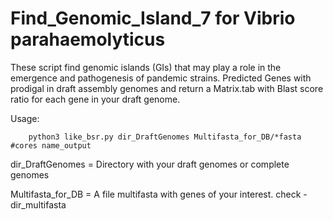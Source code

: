 # Find_Genomic_Island_7 for Vibrio parahaemolyticus

These script find genomic islands (GIs) that may play a role in the emergence and pathogenesis of pandemic strains. Predicted Genes with prodigal in draft assembly genomes and return a Matrix.tab with Blast score ratio for each gene in your draft genome.

Usage:


        python3 like_bsr.py dir_DraftGenomes Multifasta_for_DB/*fasta #cores name_output
        
  
dir_DraftGenomes = Directory with your draft genomes or complete genomes



Multifasta_for_DB = A file multifasta with genes of your interest. check - dir_multifasta 

